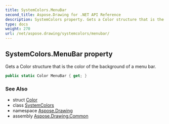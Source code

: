 ```yaml
---
title: SystemColors.MenuBar
second_title: Aspose.Drawing for .NET API Reference
description: SystemColors property. Gets a Color structure that is the color of the background of a menu bar
type: docs
weight: 270
url: /net/aspose.drawing/systemcolors/menubar/
---
```

## SystemColors.MenuBar property

Gets a Color structure that is the color of the background of a menu bar.

```csharp
public static Color MenuBar { get; }
```

### See Also

* struct [Color](../../color/)
* class [SystemColors](../)
* namespace [Aspose.Drawing](../../systemcolors/)
* assembly [Aspose.Drawing.Common](../../../)


